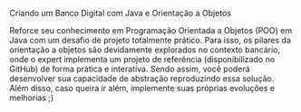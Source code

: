 
Criando um Banco Digital com Java e Orientação a Objetos

Reforce seu conhecimento em Programação Orientada a Objetos (POO) em Java com um desafio de projeto totalmente
prático. Para isso, os pilares da orientação a objetos são devidamente explorados no contexto bancário, onde o expert
implementa um projeto de referência (disponibilizado no GitHub) de forma prática e interativa. Sendo assim, você poderá
desenvolver sua capacidade de abstração reproduzindo essa solução. Além disso, caso queira ir além, implemente suas
próprias evoluções e melhorias ;)
